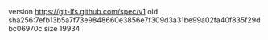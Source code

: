 version https://git-lfs.github.com/spec/v1
oid sha256:7efb13b5a7f73e9848660e3856e7f309d3a31be99a02fa40f835f29dbc06970c
size 19934
